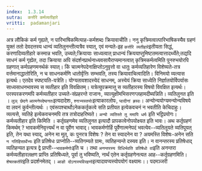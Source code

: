 ```yaml
---
index:  1.3.14
sutra:  कर्त्तरि कर्मव्यतीहारे
vritti:  padamanjari
---
```


अत्र लौकिकं कर्म गृह्यते, न पारिभाषिकमित्याह-कर्मशब्दः क्रियावाचीति। ननु कृत्रिमत्वात्पारिभाषिकस्यैव ग्रहणं युक्तं ततो देवदत्तस्य धान्यं व्यतिलुनन्तीत्यत्रैव स्यात्, एवं मन्यते-इह `कर्त्तरि व्यतीहारे`इतीयता सिद्धं, करणादिव्यतीहारे कस्मान्न भवति, उच्यते;क्रियायाः साध्यत्वात् प्राधान्यं क्रिययाप्तुमिष्टतमत्वात्तादर्थ्येते;तद्यदि साधनं कर्म गृह्येत, तदा क्रियाया अपि संदर्शनप्रार्थनाध्यवसायैराप्यमानत्वात् कृत्रिमकर्मत्वमिति पुनरुभयोरपि ग्रहणात् कर्मग्रहणमनर्थकं स्यात्। किं चात्मनेपदेनाक्षिप्तोऽनुवृत्तो वा धातुः कर्मव्यतिहारेण विशेष्यते-तत्र वर्त्तमानाद्धातोरिति, न च साधनकर्मणि धातोर्वृत्तिः सम्भवति, तस्य क्रियावाचित्वादिति। विनिमयो व्यत्यास इत्यर्थः। एतदेव स्पष्टयति-यत्रेति। योग्यतावशादस्येदं साधनम्, अस्येयं क्रिया साध्येति निर्ज्ञातयोर्विपर्यासः साध्यसाधनभावस्य स व्यतीहार इति विवक्षितम्। यत्रेत्युपक्रमात्तु स व्यतीहारस्य विषयो विवक्षित इत्यर्थः। परस्परकरणमपि कर्मव्यतीहार उच्यते-संप्रहरन्ते राजानः, व्यात्युक्षीमभिसरणग्लहामदीब्यन्निति। व्यतिलुनत इति । `लुञ् छेदने` `आत्मनेपदेष्वनतः`इत्यदादेशः, `श्नाभ्यस्तयोः`इत्याकारलोपः, `प्वादीनां ह्रस्वः`। अन्योन्ययोग्यमन्योन्यविषये वा लवनं कुर्वन्तीत्यर्थः । एवंरूपश्चार्थोऽनेककर्तृकत्वे सति प्रतीयत इत्येकवचनं न भवतीति केचिदाहुः। व्यत्यसे, व्यतिहे इत्येकवचनमपि तत्र तत्रोदाहरिष्यते। `अन्यो व्यतिस्ते तु ममापि धर्मः` इति भट्टिप्रयोगः।
कर्मव्यतीहार इति किमिति । कर्तृग्रहणमेव व्यतिलुनत इत्यादौ प्रापकत्वेनोपयोक्ष्यत इति भावः।
अथ कर्तृग्रहणं किमर्थम् ? भावकर्मनिवृत्त्यर्थं न वा पूर्वेण भावाद्। भावकर्मणोर्हि पूर्वेणात्मनेपदं भवत्येव--व्यतिलूयते व्यतिपूयत् इति, तेन यथा स्याद्, अनेन मा मूत्, कः पुनरत्र विशेषः ? तेन वा स्यादनेन वा ? अयमस्ति विशेषः-अनेन सति `न गतिहिसार्थेभ्यः` इति प्रतिषेधः प्राप्नोति--व्यतिगम्यते ग्रामः, व्यतिहन्यन्ते दस्यव इति। न वानन्तरस्य प्रतिषेधाद् व्यतिहन्यत इत्यत्र द्वे प्राप्ती--`भावकर्मणोः`इति च । तथा `अनन्तरस्य विधिर्भवति प्रतिषेधो वा`इति अनन्तरा कर्मव्यतीहारलक्षण प्राप्तिः प्रतिषिध्यते, पूर्वा तु भविष्यति, नार्थं एतेन कर्तृग्रहणेनत्यत आह--कर्तृग्रहणमिति। `शेषात्कर्तरि`इति प्रदर्शनमेतद् । `आङो दोऽनास्यविरहणो`इत्यादावप्यस्योपयोगं वक्ष्यामः।। 
पदमञ्जरी
